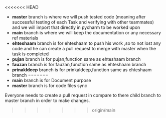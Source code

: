 <<<<<<< HEAD
- **master** branch is where we will push tested code (meaning after successful testing of each Task and verifying with other teammates) and we will import that directly in pycharm to be worked upon
- **main** branch is where we will keep the documentation or any necessary ref materials
- **ehteshaam** branch is for ehteshaam to push his work ,so to not lost any code and he can create a pull request to merge with master when the task is completed
- **pujan** branch is for pujan,function same as ehteshaam branch
- **fauzan** branch is for fauzan,function same as ehteshaam branch
- **prinakldeep** branch is for prinkaldeep,function same as ehteshaam branch
=======
- **main** branch is for Document purpose  
- **master** branch is for code files sync    

Everyone needs to create a pull request in compare to there child branch to master branch in order to make changes.
>>>>>>> origin/main
